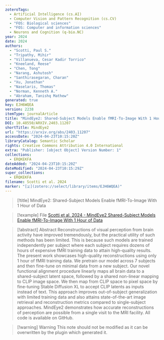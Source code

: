 ```yaml
---
zoteroTags:
  - Artificial Intelligence (cs.AI)
  - Computer Vision and Pattern Recognition (cs.CV)
  - "FOS: Biological sciences"
  - "FOS: Computer and information sciences"
  - Neurons and Cognition (q-bio.NC)
year: 2024
date: 2024
authors:
  - "Scotti, Paul S."
  - "Tripathy, Mihir"
  - "Villanueva, Cesar Kadir Torrico"
  - "Kneeland, Reese"
  - "Chen, Tong"
  - "Narang, Ashutosh"
  - "Santhirasegaran, Charan"
  - "Xu, Jonathan"
  - "Naselaris, Thomas"
  - "Norman, Kenneth A."
  - "Abraham, Tanishq Mathew"
generated: true
key: EJH6WQEA
version: 2238
itemType: journalArticle
title: "MindEye2: Shared-Subject Models Enable fMRI-To-Image With 1 Hour of Data"
DOI: 10.48550/ARXIV.2403.11207
shortTitle: MindEye2
url: "https://arxiv.org/abs/2403.11207"
accessDate: "2024-04-23T10:15:20Z"
libraryCatalog: Semantic Scholar
rights: Creative Commons Attribution 4.0 International
extra: "Publisher: [object Object] Version Number: 1"
collections:
  - ERQKEKFA
dateAdded: "2024-04-23T10:15:20Z"
dateModified: "2024-04-23T10:15:29Z"
super_collections:
  - ERQKEKFA
filename: Scotti et al. 2024
marker: "[🇿](zotero://select/library/items/EJH6WQEA)"
---
```


> [!title] MindEye2: Shared-Subject Models Enable fMRI-To-Image With 1 Hour of Data

> [!example] File
> [Scotti et al. 2024 - MindEye2 Shared-Subject Models Enable fMRI-To-Image With 1 Hour of Data](/Papers/PDFs/Scotti%20et%20al.%202024%20-%20MindEye2%20Shared-Subject%20Models%20Enable%20fMRI-To-Image%20With%201%20Hour%20of%20Data.pdf)

> [!abstract] Abstract
> Reconstructions of visual perception from brain activity have improved tremendously, but the practical utility of such methods has been limited. This is because such models are trained independently per subject where each subject requires dozens of hours of expensive fMRI training data to attain high-quality results. The present work showcases high-quality reconstructions using only 1 hour of fMRI training data. We pretrain our model across 7 subjects and then fine-tune on minimal data from a new subject. Our novel functional alignment procedure linearly maps all brain data to a shared-subject latent space, followed by a shared non-linear mapping to CLIP image space. We then map from CLIP space to pixel space by fine-tuning Stable Diffusion XL to accept CLIP latents as inputs instead of text. This approach improves out-of-subject generalization with limited training data and also attains state-of-the-art image retrieval and reconstruction metrics compared to single-subject approaches. MindEye2 demonstrates how accurate reconstructions of perception are possible from a single visit to the MRI facility. All code is available on GitHub.

>[!warning] Warning
> This note should not be modified as it can be overwritten by the plugin which generated it.

